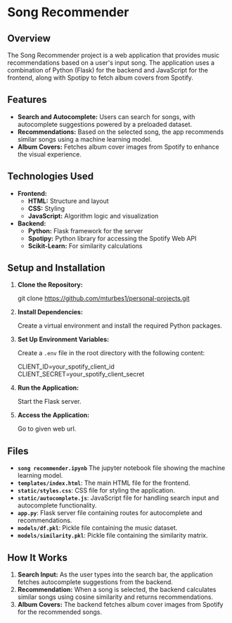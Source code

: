 # Song Recommender

## Overview

The Song Recommender project is a web application that provides music recommendations based on a user's input song. The application uses a combination of Python (Flask) for the backend and JavaScript for the frontend, along with Spotipy to fetch album covers from Spotify.

## Features

- **Search and Autocomplete:** Users can search for songs, with autocomplete suggestions powered by a preloaded dataset.
- **Recommendations:** Based on the selected song, the app recommends similar songs using a machine learning model.
- **Album Covers:** Fetches album cover images from Spotify to enhance the visual experience.

## Technologies Used

- **Frontend:**
  - **HTML:** Structure and layout
  - **CSS:** Styling
  - **JavaScript:** Algorithm logic and visualization
- **Backend:**
  - **Python:** Flask framework for the server
  - **Spotipy:** Python library for accessing the Spotify Web API
  - **Scikit-Learn:** For similarity calculations

## Setup and Installation

1. **Clone the Repository:**

    git clone https://github.com/mturbes1/personal-projects.git

2. **Install Dependencies:**

    Create a virtual environment and install the required Python packages.

3. **Set Up Environment Variables:**

    Create a `.env` file in the root directory with the following content:

    CLIENT_ID=your_spotify_client_id
    CLIENT_SECRET=your_spotify_client_secret

4. **Run the Application:**

    Start the Flask server.

5. **Access the Application:**

    Go to given web url.

## Files

- **`song recommender.ipynb`** The jupyter notebook file showing the machine learning model.
- **`templates/index.html`**: The main HTML file for the frontend.
- **`static/styles.css`**: CSS file for styling the application.
- **`static/autocomplete.js`**: JavaScript file for handling search input and autocomplete functionality.
- **`app.py`**: Flask server file containing routes for autocomplete and recommendations.
- **`models/df.pkl`**: Pickle file containing the music dataset.
- **`models/similarity.pkl`**: Pickle file containing the similarity matrix.

## How It Works

1. **Search Input:** As the user types into the search bar, the application fetches autocomplete suggestions from the backend.
2. **Recommendation:** When a song is selected, the backend calculates similar songs using cosine similarity and returns recommendations.
3. **Album Covers:** The backend fetches album cover images from Spotify for the recommended songs.
